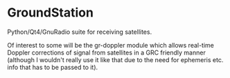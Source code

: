 GroundStation
=============

Python/Qt4/GnuRadio suite for receiving satellites.

Of interest to some will be the gr-doppler module which allows
real-time Doppler corrections of signal from satellites in a GRC
friendly manner (although I wouldn't really use it like that due to
the need for ephemeris etc. info that has to be passed to it).

